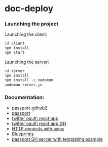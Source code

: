 # doc-deploy
### Launching the project
Launching the client:
```bash
cd client
npm install
npm start
```
Launching the server:
```bash
cd server
npm install
npm install -g nodemon
nodemon server.js
```

### Documentation:
- [passport-github2](http://www.passportjs.org/packages/passport-github2/)
- [passport](http://www.passportjs.org/docs/)
- [twitter oauth react app](https://www.freecodecamp.org/news/how-to-set-up-twitter-oauth-using-passport-js-and-reactjs-9ffa6f49ef0/)
- [twitter oauth react app GH](https://github.com/leannezhang/twitter-authentication)
- [HTTP requests with axios](https://blog.logrocket.com/how-to-make-http-requests-like-a-pro-with-axios/)
- [Blueprintjs](https://blueprintjs.com/docs/#blueprint)
- [passport GH server with templating example](https://github.com/jaredhanson/passport-github)